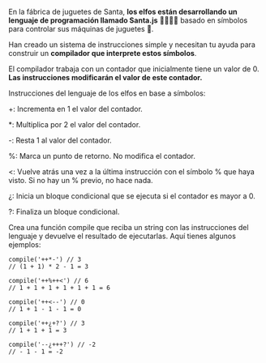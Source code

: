 En la fábrica de juguetes de Santa, **los elfos están desarrollando un lenguaje de programación llamado Santa.js** 👨‍💻👩‍💻 basado en símbolos para controlar sus máquinas de juguetes 🚂.

Han creado un sistema de instrucciones simple y necesitan tu ayuda para construir un **compilador que interprete estos símbolos**.

El compilador trabaja con un contador que inicialmente tiene un valor de 0. **Las instrucciones modificarán el valor de este contador.**

Instrucciones del lenguaje de los elfos en base a símbolos:

+: Incrementa en 1 el valor del contador.

*: Multiplica por 2 el valor del contador.

-: Resta 1 al valor del contador.

%: Marca un punto de retorno. No modifica el contador.

<: Vuelve atrás una vez a la última instrucción con el símbolo % que haya visto. Si no hay un % previo, no hace nada.

¿: Inicia un bloque condicional que se ejecuta si el contador es mayor a 0.

?: Finaliza un bloque condicional.

Crea una función compile que reciba un string con las instrucciones del lenguaje y devuelve el resultado de ejecutarlas. Aquí tienes algunos ejemplos:

```
compile('++*-') // 3
// (1 + 1) * 2 - 1 = 3

compile('++%++<') // 6
// 1 + 1 + 1 + 1 + 1 + 1 = 6

compile('++<--') // 0
// 1 + 1 - 1 - 1 = 0

compile('++¿+?') // 3
// 1 + 1 + 1 = 3

compile('--¿+++?') // -2
// - 1 - 1 = -2
```